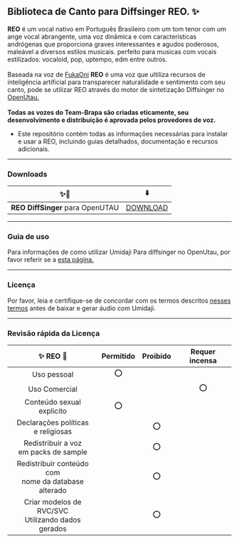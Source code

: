 ## Biblioteca de Canto para Diffsinger REO. ✨

**REO** é um vocal nativo em Português Brasileiro com um tom tenor com um ange vocal abrangente, uma voz dinâmica e com características andrógenas que proporciona graves interessantes e agudos poderosos, maleável a diversos estilos musicais. perfeito para musicas com vocais estilizados: vocaloid, pop, uptempo, edm entre outros.
<br><br>
Baseada na voz de [FukaOni]() **REO** é uma voz que ultiliza recursos de inteligência artificial para transparecer naturalidade e sentimento com seu canto, pode se utilizar REO através do motor de sintetização Diffsinger no [OpenUtau.]() <br><br> **Todas as vozes do Team-Brapa são criadas eticamente, seu desenvolvimento e distribuição é aprovada pelos provedores de voz.**

+ Este repositório contém todas as informações necessárias para instalar e usar a REO, incluindo guias detalhados, documentação e recursos adicionais.

***

### Downloads


| ✨🔮 | ⬇️ |
| :---: | :---: |
| **REO DiffSinger** para OpenUTAU | [DOWNLOAD](https://github.com/Team-BRAPA/REO-DiffSinger/releases) |

***

### Guia de uso

Para informações de como utilizar Umidaji Para diffsinger no OpenUtau, por favor referir se a [esta página.](https://www.teambrapa.com.br/post/como-utilizar-diffsinger-no-openutau)

***

### Licença

Por favor, leia e certifique-se de concordar com os termos descritos [nesses termos](https://www.teambrapa.com.br/termos-de-uso) antes de baixar e gerar áudio com Umidaji.


***

### Revisão rápida da Licença

| ✨ REO 🔮 | Permitido | Proibido | Requer incensa |
| :---: | :---: | :---: | :---: |
| Uso pessoal  | ⭕ | | |
| Uso Comercial | | | ⭕ | |
| Conteúdo sexual <br> explicito | ⭕ | |  |
| Declarações políticas <br> e religiosas | | ⭕ |  |
| Redistribuir a voz <br> em packs de sample | | ⭕ |  |
| Redistribuir conteúdo com <br> nome da database alterado | | ⭕ |  |
| Criar modelos de RVC/SVC <br> Utilizando dados gerados | | ⭕ |  |
